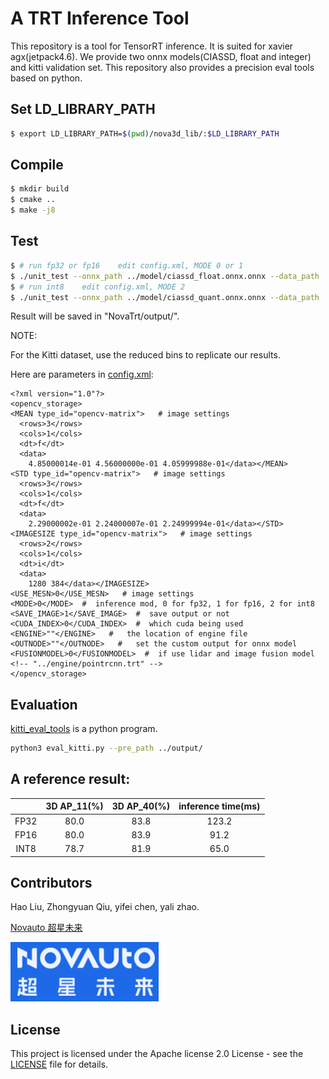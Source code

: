 # A TRT Inference Tool

This repository is a tool for TensorRT inference. It is suited for xavier agx(jetpack4.6). We provide two onnx models(CIASSD, float and integer) and kitti validation set. This repository also provides a precision eval tools based on python.


## Set LD_LIBRARY_PATH

```bash
$ export LD_LIBRARY_PATH=$(pwd)/nova3d_lib/:$LD_LIBRARY_PATH
```

## Compile

```bash
$ mkdir build
$ cmake ..
$ make -j8
```


## Test

```bash
$ # run fp32 or fp16    edit config.xml, MODE 0 or 1 
$ ./unit_test --onnx_path ../model/ciassd_float.onnx.onnx --data_path ../validation_set/
$ # run int8    edit config.xml, MODE 2
$ ./unit_test --onnx_path ../model/ciassd_quant.onnx.onnx --data_path ../validation_set/
```
Result will be saved in "NovaTrt/output/".


NOTE:

For the Kitti dataset, use the reduced bins to replicate our results.

Here are parameters in [config.xml](config.xml):

```model(test.xml)
<?xml version="1.0"?>
<opencv_storage>
<MEAN type_id="opencv-matrix">   # image settings
  <rows>3</rows>
  <cols>1</cols>
  <dt>f</dt>
  <data>
    4.85000014e-01 4.56000000e-01 4.05999988e-01</data></MEAN>
<STD type_id="opencv-matrix">   # image settings
  <rows>3</rows>
  <cols>1</cols>
  <dt>f</dt>
  <data>
    2.29000002e-01 2.24000007e-01 2.24999994e-01</data></STD>
<IMAGESIZE type_id="opencv-matrix">   # image settings
  <rows>2</rows>
  <cols>1</cols>
  <dt>i</dt>
  <data>
    1280 384</data></IMAGESIZE>
<USE_MESN>0</USE_MESN>   # image settings
<MODE>0</MODE>  #  inference mod, 0 for fp32, 1 for fp16, 2 for int8
<SAVE_IMAGE>1</SAVE_IMAGE>  #  save output or not
<CUDA_INDEX>0</CUDA_INDEX>  #  which cuda being used
<ENGINE>""</ENGINE>   #   the location of engine file
<OUTNODE>""</OUTNODE>   #   set the custom output for onnx model
<FUSIONMODEL>0</FUSIONMODEL>  #  if use lidar and image fusion model
<!-- "../engine/pointrcnn.trt" -->
</opencv_storage>
```

## Evaluation

[kitti_eval_tools](kitti_eval_tools) is a python program.

```bash
python3 eval_kitti.py --pre_path ../output/
```
## A reference result:

|  | 3D AP_11(%) | 3D AP_40(%) | inference time(ms) |
| :------: | :------: | :------: |:----:|
| FP32 | 80.0 | 83.8 | 123.2 |
| FP16 | 80.0 | 83.9 | 91.2 |
| INT8 | 78.7 | 81.9 | 65.0 |


## Contributors

Hao Liu, Zhongyuan Qiu, yifei chen, yali zhao. 

[Novauto 超星未来](https://www.novauto.com.cn/)

![Novauto.png](novauto.png)


## License

This project is licensed under the Apache license 2.0 License - see the [LICENSE](LICENSE) file for details.